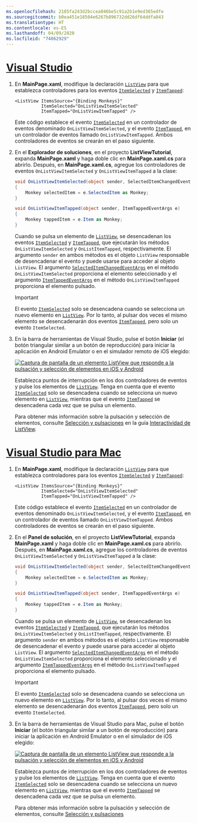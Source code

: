 ```yaml
---
ms.openlocfilehash: 2185fa243d2bccea046be5c91a2b1e9ed365edfe
ms.sourcegitcommit: b0ea451e18504e6267b896732dd26df64ddfa843
ms.translationtype: HT
ms.contentlocale: es-ES
ms.lasthandoff: 04/09/2020
ms.locfileid: "74062929"
---
```

# <a name="visual-studio"></a>[Visual Studio](#tab/vswin)

1. En **MainPage.xaml**, modifique la declaración [`ListView`](xref:Xamarin.Forms.ListView) para que establezca controladores para los eventos [`ItemSelected`](xref:Xamarin.Forms.ListView.ItemSelected) y [`ItemTapped`](xref:Xamarin.Forms.ListView.ItemTapped):

    ```xaml
    <ListView ItemsSource="{Binding Monkeys}"
              ItemSelected="OnListViewItemSelected"
              ItemTapped="OnListViewItemTapped" />
    ```

    Este código establece el evento [`ItemSelected`](xref:Xamarin.Forms.ListView.ItemSelected) en un controlador de eventos denominado `OnListViewItemSelected`, y el evento [`ItemTapped`](xref:Xamarin.Forms.ListView.ItemTapped), en un controlador de eventos llamado `OnListViewItemTapped`. Ambos controladores de eventos se crearán en el paso siguiente.

1. En el **Explorador de soluciones**, en el proyecto **ListViewTutorial**, expanda **MainPage.xaml** y haga doble clic en **MainPage.xaml.cs** para abrirlo. Después, en **MainPage.xaml.cs**, agregue los controladores de eventos `OnListViewItemSelected` y `OnListViewItemTapped` a la clase:

    ```csharp
    void OnListViewItemSelected(object sender, SelectedItemChangedEventArgs e)
    {
        Monkey selectedItem = e.SelectedItem as Monkey;
    }

    void OnListViewItemTapped(object sender, ItemTappedEventArgs e)
    {
        Monkey tappedItem = e.Item as Monkey;
    }
    ```

    Cuando se pulsa un elemento de [`ListView`](xref:Xamarin.Forms.ListView), se desencadenan los eventos [`ItemSelected`](xref:Xamarin.Forms.ListView.ItemSelected) y [`ItemTapped`](xref:Xamarin.Forms.ListView.ItemTapped), que ejecutarán los métodos `OnListViewItemSelected` y `OnListItemTapped`, respectivamente. El argumento `sender` en ambos métodos es el objeto `ListView` responsable de desencadenar el evento y puede usarse para acceder al objeto `ListView`. El argumento [`SelectedItemChangedEventArgs`](xref:Xamarin.Forms.SelectedItemChangedEventArgs) en el método `OnListViewItemSelected` proporciona el elemento seleccionado y el argumento [`ItemTappedEventArgs`](xref:Xamarin.Forms.ItemTappedEventArgs) en el método `OnListViewItemTapped` proporciona el elemento pulsado.

    > [!IMPORTANT]
    > El evento [`ItemSelected`](xref:Xamarin.Forms.ListView.ItemSelected) solo se desencadena cuando se selecciona un nuevo elemento en [`ListView`](xref:Xamarin.Forms.ListView). Por lo tanto, al pulsar dos veces el mismo elemento se desencadenarán dos eventos [`ItemTapped`](xref:Xamarin.Forms.ListView.ItemTapped), pero solo un evento `ItemSelected`.

1. En la barra de herramientas de Visual Studio, pulse el botón **Iniciar** (el botón triangular similar a un botón de reproducción) para iniciar la aplicación en Android Emulator o en el simulador remoto de iOS elegido:

    [![Captura de pantalla de un elemento ListView que responde a la pulsación y selección de elementos en iOS y Android](../images/item-selection.png "Selección del elemento ListView")](../images/item-selection-large.png#lightbox "Selección del elemento ListView")

    Establezca puntos de interrupción en los dos controladores de eventos y pulse los elementos de [`ListView`](xref:Xamarin.Forms.ListView). Tenga en cuenta que el evento [`ItemSelected`](xref:Xamarin.Forms.ListView.ItemSelected) solo se desencadena cuando se selecciona un nuevo elemento en [`ListView`](xref:Xamarin.Forms.ListView), mientras que el evento [`ItemTapped`](xref:Xamarin.Forms.ListView.ItemTapped) se desencadena cada vez que se pulsa un elemento.

    Para obtener más información sobre la pulsación y selección de elementos, consulte [Selección y pulsaciones](~/xamarin-forms/user-interface/listview/interactivity.md#selection-and-taps) en la guía [Interactividad de ListView](~/xamarin-forms/user-interface/listview/interactivity.md).

# <a name="visual-studio-for-mac"></a>[Visual Studio para Mac](#tab/vsmac)

1. En **MainPage.xaml**, modifique la declaración [`ListView`](xref:Xamarin.Forms.ListView) para que establezca controladores para los eventos [`ItemSelected`](xref:Xamarin.Forms.ListView.ItemSelected) y [`ItemTapped`](xref:Xamarin.Forms.ListView.ItemTapped):

    ```xaml
    <ListView ItemsSource="{Binding Monkeys}"
              ItemSelected="OnListViewItemSelected"
              ItemTapped="OnListViewItemTapped" />
    ```

    Este código establece el evento [`ItemSelected`](xref:Xamarin.Forms.ListView.ItemSelected) en un controlador de eventos denominado `OnListViewItemSelected`, y el evento [`ItemTapped`](xref:Xamarin.Forms.ListView.ItemTapped), en un controlador de eventos llamado `OnListViewItemTapped`. Ambos controladores de eventos se crearán en el paso siguiente.

1. En el **Panel de solución**, en el proyecto **ListViewTutorial**, expanda **MainPage.xaml** y haga doble clic en **MainPage.xaml.cs** para abrirlo. Después, en **MainPage.xaml.cs**, agregue los controladores de eventos `OnListViewItemSelected` y `OnListViewItemTapped` a la clase:

    ```csharp
    void OnListViewItemSelected(object sender, SelectedItemChangedEventArgs e)
    {
        Monkey selectedItem = e.SelectedItem as Monkey;
    }

    void OnListViewItemTapped(object sender, ItemTappedEventArgs e)
    {
        Monkey tappedItem = e.Item as Monkey;
    }
    ```

    Cuando se pulsa un elemento de [`ListView`](xref:Xamarin.Forms.ListView), se desencadenan los eventos [`ItemSelected`](xref:Xamarin.Forms.ListView.ItemSelected) y [`ItemTapped`](xref:Xamarin.Forms.ListView.ItemTapped), que ejecutarán los métodos `OnListViewItemSelected` y `OnListItemTapped`, respectivamente. El argumento `sender` en ambos métodos es el objeto `ListView` responsable de desencadenar el evento y puede usarse para acceder al objeto `ListView`. El argumento [`SelectedItemChangedEventArgs`](xref:Xamarin.Forms.SelectedItemChangedEventArgs) en el método `OnListViewItemSelected` proporciona el elemento seleccionado y el argumento [`ItemTappedEventArgs`](xref:Xamarin.Forms.ItemTappedEventArgs) en el método `OnListViewItemTapped` proporciona el elemento pulsado.

    > [!IMPORTANT]
    > El evento [`ItemSelected`](xref:Xamarin.Forms.ListView.ItemSelected) solo se desencadena cuando se selecciona un nuevo elemento en [`ListView`](xref:Xamarin.Forms.ListView). Por lo tanto, al pulsar dos veces el mismo elemento se desencadenarán dos eventos [`ItemTapped`](xref:Xamarin.Forms.ListView.ItemTapped), pero solo un evento `ItemSelected`.

1. En la barra de herramientas de Visual Studio para Mac, pulse el botón **Iniciar** (el botón triangular similar a un botón de reproducción) para iniciar la aplicación en Android Emulator o en el simulador de iOS elegido:

    [![Captura de pantalla de un elemento ListView que responde a la pulsación y selección de elementos en iOS y Android](../images/item-selection.png "Selección del elemento ListView")](../images/item-selection-large.png#lightbox "Selección del elemento ListView")

    Establezca puntos de interrupción en los dos controladores de eventos y pulse los elementos de [`ListView`](xref:Xamarin.Forms.ListView). Tenga en cuenta que el evento [`ItemSelected`](xref:Xamarin.Forms.ListView.ItemSelected) solo se desencadena cuando se selecciona un nuevo elemento en [`ListView`](xref:Xamarin.Forms.ListView), mientras que el evento [`ItemTapped`](xref:Xamarin.Forms.ListView.ItemTapped) se desencadena cada vez que se pulsa un elemento.

    Para obtener más información sobre la pulsación y selección de elementos, consulte [Selección y pulsaciones](~/xamarin-forms/user-interface/listview/interactivity.md#selection-and-taps)
